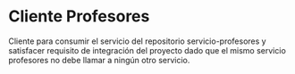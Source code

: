# Cliente Profesores

Cliente para consumir el servicio del repositorio servicio-profesores y satisfacer requisito de integración del proyecto dado que el mismo servicio profesores no debe llamar a ningún otro servicio. 